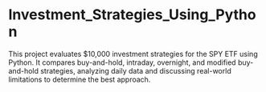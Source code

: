 # Investment_Strategies_Using_Python
This project evaluates $10,000 investment strategies for the SPY ETF using Python. It compares buy-and-hold, intraday, overnight, and modified buy-and-hold strategies, analyzing daily data and discussing real-world limitations to determine the best approach.
